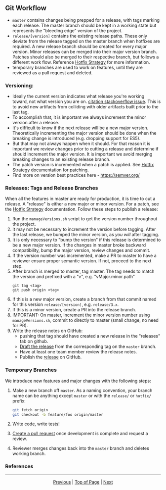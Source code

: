 

## Git Workflow

  * `master` contains changes being prepped for a release, with tags marking each release. The master branch should be kept in a working state but represents the "bleeding edge" version of the project. 
  * `release/[version]` contains the existing release paths. These only deviate from the release tagged on the master branch when hotfixes are required. A new release branch should be created for every major version. Minor releases can be merged into their major version branch. Patches should also be merged to their respective branch, but follows a different work flow. Reference [Hotfix Strategy](/docs/developer/hotfix-strategy.md) for more information.  
  * temporary branches are used to work on features, until they are reviewed as a pull request and deleted.

### Versioning: 
  * Ideally the current version indicates what release you're working toward, not what version you are on. [citation stackoverflow issue](https://softwareengineering.stackexchange.com/questions/166215/when-do-you-change-your-major-minor-patch-version-number). This is to avoid new artifacts from colliding with older artifacts built prior to the last tag.
  * To accomplish that, it is important we always increment the minor version after a release. 
  * It's difficult to know if the next release will be a new major version. Theoretically incrementing the major version should be done when the breaking change is introduced (e.g. dropping support for ES5). 
  * But that may not always happen when it should. For that reason it is important we review changes prior to cutting a release and determine if should increment the major version. It is important we avoid merging breaking changes to an existing release branch. 
  * The patch version is incremented when a patch is applied. See [Hotfix Strategy](/docs/developer/hotfix-strategy.md) documentation for patching. 
  * Find more on version best practices here - https://semver.org/

### Releases: Tags and Release Branches
When all the features in master are ready for production, it is time to cut a release. A "release" is either a new major or minor version. For a patch, see the [Hotfix Strategy](/docs/developer/hotfix-strategy.md) documentation. Follow these steps to publish a release:

  1. Run the `manageVersions.sh` script to get the version number throughout the project.
  2. It may not be necessary to increment the version before tagging. After the last release, we bumped the minor version, as *you will* after tagging. 
  3. It is only necessary to "bump the version" if this release is determined to be a new major version. If the changes in master broke backward compatibility, bump the major version, review changes and commit.
  4. If the version number was incremented, make a PR to master to have a reviewer ensure proper semantic version. If not, proceed to the next step. 
  5. After branch is merged to master, tag master. The tag needs to match the version and prefixed with a "v", e.g. "vMajor.minor.path"
     ```
     git tag <tag>
     git push origin <tag>
     ```
  6. If this is a new major version, create a branch from that commit named for this version `release/[version]`, e.g. `release/3.x`.
  7. If this is a minor version, create a PR into the release branch. 
  8. IMPORTANT: On master, increment the minor version number using `manageVersions.sh`, commit to directly to master (small change, no need for PR).
  9. Write the release notes on GitHub:
     * pushing that tag should have created a new release in the "releases" tab on github.
     * [Draft the release][draft release] from the corresponding tag on the `master` branch.
     * Have at least one team member review the release notes.
     * Publish the [release](https://github.com/cedardevs/onestop/releases) on GitHub.

### Temporary Branches
We introduce new features and major changes with the following steps:
  1. Make a new branch off `master`. As a naming convention, your branch name can be anything except `master` or with the `release/` or `hotfix/` prefix:

      ```sh
      git fetch origin
      git checkout -b feature/foo origin/master
      ```

  1. Write code, write tests!  

  1. [Create a pull request](https://github.com/cedardevs/onestop/compare) once development is complete and
    request a review.

  1. Reviewer merges changes back into the `master` branch and deletes working branch.

### References

[draft release]: https://github.com/cedardevs/onestop/releases/new
[git tag]: https://git-scm.com/book/en/v2/Git-Basics-Tagging
[new release]: https://github.com/cedardevs/onestop/releases/new
[pull request]: https://github.com/cedardevs/onestop/compare
[releases]: https://github.com/cedardevs/onestop/releases
[semantic versioning]: http://semver.org/
[github issues]: https://github.com/cedardevs/onestop/issues/new

<hr>
<div align="center"><a href="/onestop/developer/contribution-guidelines">Previous</a> | <a href="#">Top of Page</a> | <a href="/onestop/developer/hotfix-strategy">Next</a></div>
